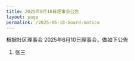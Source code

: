 ```yaml
---
title: 2025年6月10日理事会公告
layout: page
permalink: /2025-06-10-board-notice
---
```


根据社区理事会 2025年6月10日理事会，做如下公告

1. 张三
